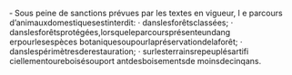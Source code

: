 ‐ Sous peine de sanctions prévues par les textes en vigueur, l e parcours d’animauxdomestiquesestinterdit:
· danslesforêtsclassées;
· danslesforêtsprotégées,lorsqueleparcoursprésenteundang erpourlesespèces
botaniquesoupourlapréservationdelaforêt;
· danslespérimètresderestauration;
· surlesterrainsrepeuplésartifi ciellementoureboisésouport antdesboisementsde
moinsdecinqans.